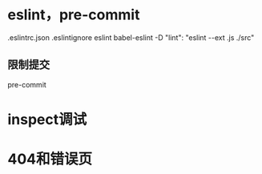 # eslint，pre-commit
.eslintrc.json
.eslintignore
eslint babel-eslint -D
"lint": "eslint --ext .js ./src"
## 限制提交
pre-commit

# inspect调试
# 404和错误页